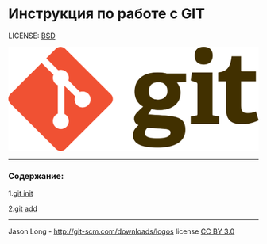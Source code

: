 
# Инструкция по работе с GIT

LICENSE: [BSD](license.md/)

![Git-logo.svg](./assets/Git-logo.svg.png)

---

### Содержание:
1.[git init](init.md)

2.[git add](./add.md)

---


Jason Long - http://git-scm.com/downloads/logos license [CC BY 3.0](https://creativecommons.org/licenses/by/3.0/)

